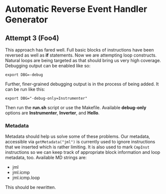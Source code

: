 Automatic Reverse Event Handler Generator
=========================================

Attempt 3 (Foo4)
----------------
This approach has fared well.  Full basic blocks of instructions
have been reversed as well as **if** statements.  Now we are attempting
loop constructs.  Natural loops are being targeted as that should bring
us very high coverage.  Debugging output can be enabled like so:

    export DBG=-debug

Further, finer-grained debugging output is in
the process of being added.  It can be run like this:

    export DBG="-debug-only=Instrumenter"

Then run the **run.sh** script or use the Makefile.  Available
**debug-only** options are **Instrumenter**, **Inverter**, and **Hello**.

### Metadata ###

Metadata should help us solve some of these problems.  Our metadata,
accessible via `getMetadata("jml")` is currently used to ignore
instructions that we inserted which is rather limiting.  It is also
used to mark `CmpInst` instructions so we can keep track of appropriate
block information and loop metadata, too.  Available MD strings are:
* jml
* jml.icmp
* jml.icmp.loop

This should be rewritten.

